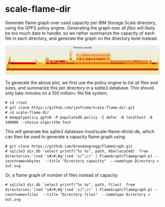 # scale-flame-dir
Generate flame graph over used capacity per IBM Storage Scale directory, using the GPFS policy engine. Generating the graph over all *files* will likely be too much data to handle, so we rather summarize the capacity of each file in each directory, and generate the graph on the directory level instead.

![Sample flame graph](forum-lab.svg)

To generate the above plot, we first use the policy engine to list all files and sizes, and summarize this per directory in a sqlite3 database. This should only take minutes on a 100 million+ file file system.

```
# cd /root
# git clone https://github.com/janfrode/scale-flame-dir.git
# cd scale-flame-dir
# mmapplypolicy gpfs0 -P populatedb.policy -I defer -N localhost -B 100000 --choice-algorithm fast
```

This will generate the sqlite3 database /root/scale-flame-dir/dir.db, which can then be used to generate a capacity flame graph using:

```
# git clone https://github.com/brendangregg/FlameGraph.git
# sqlite3 dir.db 'select printf("%s %s", path, kballocated)  from directories;'|sed 's#/#;#g'|sed 's/^;//' | FlameGraph/flamegraph.pl --countname=kbytes  --title "Directory capacity"  --nametype Directory > out.svg
```

Or, a flame graph of number of files instead of capacity:

```
# sqlite3 dir.db 'select printf("%s %s", path, files)  from directories;'|sed 's#/#;#g'|sed 's/^;//' | FlameGraph/flamegraph.pl --countname=files  --title "Directory files"  --nametype Directory > out.svg
```


